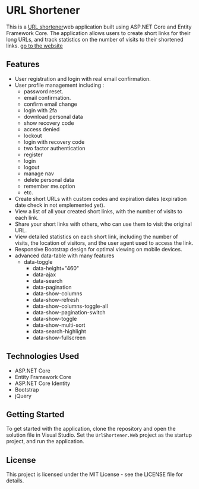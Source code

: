 
# URL Shortener

This is a <a href="http://naserelz010-001-site1.ftempurl.com/" target="_blank">URL shortener</a>web application built using ASP.NET Core and Entity Framework Core. The application allows users to create short links for their long URLs, and track statistics on the number of visits to their shortened links.
<a href="http://naserelz010-001-site1.ftempurl.com/" target="_blank">go to the website</a>
## Features

-   User registration and login with real email confirmation.
-   User profile management including : 
	- password reset.
	- email confirmation.
	- confirm email change
	- login with 2fa
	- download personal data
	- show recovery code
	- access denied 
	- lockout
	- login with recovery code
	- two factor authentication 
	- register 
	- login
	- logout
	- manage nav
	- delete personal data
	- remember me.option
	- etc.
-   Create short URLs with custom codes and expiration dates (expiration date check in not emplemented yet).
-   View a list of all your created short links, with the number of visits to each link.
-   Share your short links with others, who can use them to visit the original URL.
-   View detailed statistics on each short link, including the number of visits, the location of visitors, and the user agent used to access the link.
-   Responsive Bootstrap design for optimal viewing on mobile devices.
-   advanced data-table with many features
	- data-toggle
        - data-height="460"
        - data-ajax
        - data-search
        - data-pagination
        - data-show-columns
        - data-show-refresh
        - data-show-columns-toggle-all
        - data-show-pagination-switch
        - data-show-toggle
        - data-show-multi-sort
        - data-search-highlight
        - data-show-fullscreen  	

## Technologies Used

-   ASP.NET Core
-   Entity Framework Core
-   ASP.NET Core Identity
-   Bootstrap
-   jQuery

## Getting Started

To get started with the application, clone the repository and open the solution file in Visual Studio. Set the `UrlShortener.Web` project as the startup project, and run the application.

## License

This project is licensed under the MIT License - see the LICENSE file for details.

